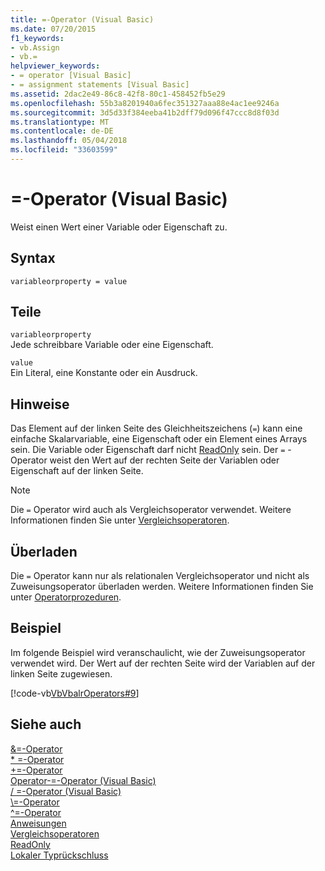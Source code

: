 ```yaml
---
title: =-Operator (Visual Basic)
ms.date: 07/20/2015
f1_keywords:
- vb.Assign
- vb.=
helpviewer_keywords:
- = operator [Visual Basic]
- = assignment statements [Visual Basic]
ms.assetid: 2dac2e49-86c8-42f8-80c1-458452fb5e29
ms.openlocfilehash: 55b3a8201940a6fec351327aaa88e4ac1ee9246a
ms.sourcegitcommit: 3d5d33f384eeba41b2dff79d096f47ccc8d8f03d
ms.translationtype: MT
ms.contentlocale: de-DE
ms.lasthandoff: 05/04/2018
ms.locfileid: "33603599"
---
```

# <a name="-operator-visual-basic"></a>=-Operator (Visual Basic)
Weist einen Wert einer Variable oder Eigenschaft zu.  
  
## <a name="syntax"></a>Syntax  
  
```  
variableorproperty = value  
```  
  
## <a name="parts"></a>Teile  
 `variableorproperty`  
 Jede schreibbare Variable oder eine Eigenschaft.  
  
 `value`  
 Ein Literal, eine Konstante oder ein Ausdruck.  
  
## <a name="remarks"></a>Hinweise  
 Das Element auf der linken Seite des Gleichheitszeichens (`=`) kann eine einfache Skalarvariable, eine Eigenschaft oder ein Element eines Arrays sein. Die Variable oder Eigenschaft darf nicht [ReadOnly](../../../visual-basic/language-reference/modifiers/readonly.md) sein. Der `=` -Operator weist den Wert auf der rechten Seite der Variablen oder Eigenschaft auf der linken Seite.  
  
> [!NOTE]
>  Die `=` Operator wird auch als Vergleichsoperator verwendet. Weitere Informationen finden Sie unter [Vergleichsoperatoren](../../../visual-basic/language-reference/operators/comparison-operators.md).  
  
## <a name="overloading"></a>Überladen  
 Die `=` Operator kann nur als relationalen Vergleichsoperator und nicht als Zuweisungsoperator überladen werden. Weitere Informationen finden Sie unter [Operatorprozeduren](../../../visual-basic/programming-guide/language-features/procedures/operator-procedures.md).  
  
## <a name="example"></a>Beispiel  
 Im folgende Beispiel wird veranschaulicht, wie der Zuweisungsoperator verwendet wird. Der Wert auf der rechten Seite wird der Variablen auf der linken Seite zugewiesen.  
  
 [!code-vb[VbVbalrOperators#9](../../../visual-basic/language-reference/operators/codesnippet/VisualBasic/assignment-operator_1.vb)]  
  
## <a name="see-also"></a>Siehe auch  
 [&=-Operator](../../../visual-basic/language-reference/operators/and-assignment-operator.md)  
 [* =-Operator](../../../visual-basic/language-reference/operators/multiplication-assignment-operator.md)  
 [+=-Operator](../../../visual-basic/language-reference/operators/addition-assignment-operator.md)  
 [Operator-=-Operator (Visual Basic)](../../../visual-basic/language-reference/operators/subtraction-assignment-operator.md)  
 [/ =-Operator (Visual Basic)](../../../visual-basic/language-reference/operators/floating-point-division-assignment-operator.md)  
 [\\=-Operator](../../../visual-basic/language-reference/operators/integer-division-assignment-operator.md)  
 [^=-Operator](../../../visual-basic/language-reference/operators/exponentiation-assignment-operator.md)  
 [Anweisungen](../../../visual-basic/programming-guide/language-features/statements.md)  
 [Vergleichsoperatoren](../../../visual-basic/language-reference/operators/comparison-operators.md)  
 [ReadOnly](../../../visual-basic/language-reference/modifiers/readonly.md)  
 [Lokaler Typrückschluss](../../../visual-basic/programming-guide/language-features/variables/local-type-inference.md)
